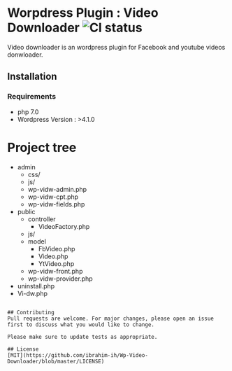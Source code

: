 # Worpdress Plugin : Video Downloader ![CI status](https://img.shields.io/badge/build-passing-brightgreen.svg)

Video downloader is an wordpress plugin for Facebook and youtube videos donwloader.

## Installation

### Requirements
* php 7.0
* Wordpress Version : >4.1.0



# Project tree

 * admin
   * css/
   * js/
   * wp-vidw-admin.php
   * wp-vidw-cpt.php
   * wp-vidw-fields.php
 * public
   * controller
       * VideoFactory.php
   * js/
   * model
       * FbVideo.php
       * Video.php
       * YtVideo.php
   * wp-vidw-front.php
   * wp-vidw-provider.php
 * uninstall.php
 * Vi-dw.php

```

## Contributing
Pull requests are welcome. For major changes, please open an issue first to discuss what you would like to change.

Please make sure to update tests as appropriate.

## License
[MIT](https://github.com/ibrahim-ih/Wp-Video-Downloader/blob/master/LICENSE)